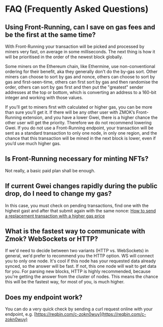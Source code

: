 # FAQ (Frequently Asked Questions)

## Using Front-Running, can I save on gas fees and be the first at the same time?
With Front-Running your transaction will be picked and processed by miners very fast, on average in some milliseconds. The next thing is how it will be prioritised in the order of the newest block globally.

Some miners on the Ethereum chain, like Ethermine, use non-conventional ordering for their benefit, aka they generally don't do the by-gas sort. Other miners can choose to sort by gas and nonce, others can choose to sort by gas and first-seen-time, others can first sort by gas and then randomise the order, others can sort by gas first and then put the "greatest" sender addresses at the top or bottom, which is converting an address to a 160-bit integer and working with those values.

If you’ll get to miners first with calculated or higher gas, you can be more than sure you’ll get it. If there will be any other user with ZMOK’s Front-Running extension, and you have a lower Gwei, there is a higher chance the other user will get the priority. Therefore we do not recommend lowering Gwei.
If you do not use a Front-Running endpoint, your transaction will be sent as a standard transaction to only one node, in only one region, and the chance that this transaction will be mined in the next block is lower, even if you’d use much higher gas.

## Is Front-Running necessary for minting NFTs?
Not really, a basic paid plan shall be enough.

## If current Gwei changes rapidly during the public drop, do I need to change my gas?
In this case, you must check on pending transactions, find one with the highest gast and after that submit again with the same nonce:
[How to send a replacement transaction with a higher gas price](https://ethereum.stackexchange.com/questions/99651/how-to-send-a-replacement-transaction-with-a-higher-gas-price?rq=1)

## What is the fastest way to communicate with Zmok? WebSockets or HTTP?
If we'd need to decide between two variants (HTTP vs. WebSockets) in general, we'd prefer to recommend you the HTTP option. WS will connect you to only one node. It's cool if this node has your requested data already synced, so the answer will be fast. If not, this one node will wait to get data for you. For parsing new blocks, HTTP is highly recommended, because you're getting the answer from the cluster of nodes. This means the chance this will be the fastest way, for most of you, is much higher.

## Does my endpoint work?
You can do a very quick check by sending a curl request online with your endpoint, e.g. [https://reqbin.com/c-zokn0wuy](https://reqbin.com/c-zokn0wuy)
